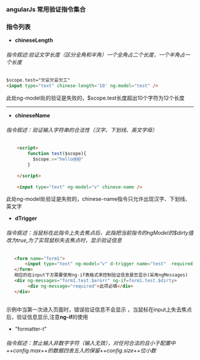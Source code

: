 ### angularJs 常用验证指令集合  

### 指令列表

+ **chineseLength**

###### 指令叙述:验证文字长度（区分全角和半角）一个全角占二个长度，一个半角占一个长度

```html
$scope.test="欠妥欠妥欠工"
<input type="text" chinese-length='10' ng-model="test" />   

```
此处ng-model处的验证是失败的，$scope.test长度超出10个字符为12个长度

---

+ **chineseName**

###### 指令叙述：验证输入字符串的合法性（汉字、下划线、英文字母）

```html
    <script>
        function test($scope){
          $scope.v="hello@@@"
        }
        
    </script>
  
    <input type="text" ng-model="v" chinese-name />
 ```
 此处ng-model处验证是失败的，chinese-name指令只允许出现汉字、下划线、英文字
 
 
 + **dTrigger**
 
 ###### 指令叙述：当鼠标在此指令上失去焦点后，此指把当前指令的ngModel的$dirty值改为true,为了实现鼠标失去焦点时，显示验证信息
 ```html
    <form name="form1">
        <input type="text" ng-model="v" d-trigger name="test"  required />
    </form>
    相应的在input下方需要使用ng-if表格式来控制验证信息是否显示(采用ngMessages)
    <div ng-messages="form1.test.$erorr" ng-if=form1.test.$dirty>
         <div ng-message="required">此项必填</div>
    </div>
    
 ```
 示例中当第一次进入页面时，错误验证信息不会显示 ，当鼠标在input上失去焦点后，验证信息显示,注意**ng-if**的使用
 
 + "formatter-t"
 
 ###### 指令叙述：禁止输入非数字字符（输入无效），对任何合法的且小于配置中++config.max++的数据四舍五入的保留++config.size++位小数
 
